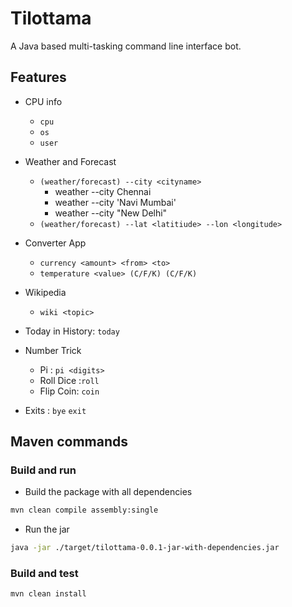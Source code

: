 # Tilottama

A Java based multi-tasking command line interface bot.

## Features

- CPU info
  - `cpu`
  - `os`
  - `user`

- Weather and Forecast
  - `(weather/forecast) --city <cityname>`
    - weather --city Chennai
    - weather --city 'Navi Mumbai'
    - weather --city "New Delhi"
  - `(weather/forecast) --lat <latitiude> --lon <longitude>`

- Converter App
  - `currency <amount> <from> <to>`
  - `temperature <value> (C/F/K) (C/F/K)`

- Wikipedia
  - `wiki <topic>`

- Today in History: `today`

- Number Trick
  - Pi : `pi <digits>`
  - Roll Dice :`roll`
  - Flip Coin: `coin`

- Exits : `bye` `exit`

## Maven commands

### Build and run

- Build the package with all dependencies

```sh
mvn clean compile assembly:single
```

- Run the jar

```sh
java -jar ./target/tilottama-0.0.1-jar-with-dependencies.jar
```

### Build and test

```sh
mvn clean install
```
